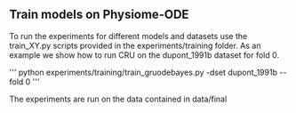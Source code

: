 ## Train models on Physiome-ODE
To run the experiments for different models and datasets use the train_XY.py scripts provided in the experiments/training folder.
As an example we show how to run CRU on the dupont_1991b dataset for fold 0.

'''
python experiments/training/train_gruodebayes.py -dset dupont_1991b --fold 0
'''

The experiments are run on the data contained in data/final